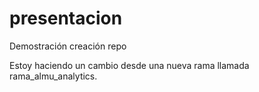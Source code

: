 # presentacion
Demostración creación repo


Estoy haciendo un cambio desde una nueva rama llamada rama_almu_analytics.
